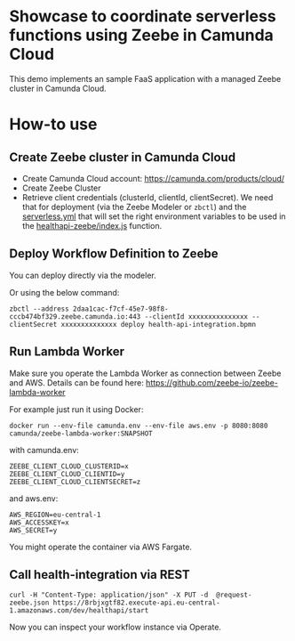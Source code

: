 # Showcase to coordinate serverless functions using Zeebe in Camunda Cloud

This demo implements an sample FaaS application with a managed Zeebe cluster in Camunda Cloud.

# How-to use

## Create Zeebe cluster in Camunda Cloud

* Create Camunda Cloud account: <https://camunda.com/products/cloud/>
* Create Zeebe Cluster
* Retrieve client credentials (clusterId, clientId, clientSecret). We need that for deployment (via the Zeebe Modeler or `zbctl`) and the [serverless.yml](serverless.yml) that will set the right environment variables to be used in the [healthapi-zeebe/index.js](healthapi-zeebe/index.js) function.

## Deploy Workflow Definition to Zeebe

You can deploy directly via the modeler.

Or using the below command:

```
zbctl --address 2daa1cac-f7cf-45e7-98f8-cccb474bf329.zeebe.camunda.io:443 --clientId xxxxxxxxxxxxxxx --clientSecret xxxxxxxxxxxxxx deploy health-api-integration.bpmn
```

## Run Lambda Worker

Make sure you operate the Lambda Worker as connection between Zeebe and AWS. Details can be found here: <https://github.com/zeebe-io/zeebe-lambda-worker>

For example just run it using Docker:

```
docker run --env-file camunda.env --env-file aws.env -p 8080:8080 camunda/zeebe-lambda-worker:SNAPSHOT
```

with camunda.env:

```
ZEEBE_CLIENT_CLOUD_CLUSTERID=x
ZEEBE_CLIENT_CLOUD_CLIENTID=y
ZEEBE_CLIENT_CLOUD_CLIENTSECRET=z
```

and aws.env:

```
AWS_REGION=eu-central-1
AWS_ACCESSKEY=x
AWS_SECRET=y
```

You might operate the container via AWS Fargate.


## Call health-integration via REST

```
curl -H "Content-Type: application/json" -X PUT -d  @request-zeebe.json https://8rbjxgtf82.execute-api.eu-central-1.amazonaws.com/dev/healthapi/start
```

Now you can inspect your workflow instance via Operate.
